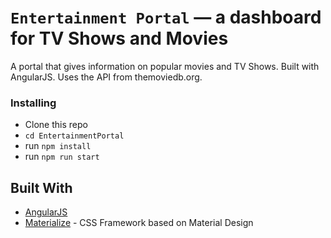 # `Entertainment Portal` — a dashboard for TV Shows and Movies



A portal that gives information on popular movies and TV Shows.  Built with
AngularJS.  Uses the API from themoviedb.org.


### Installing

+ Clone this repo
+ `cd EntertainmentPortal`
+ run `npm install`
+ run `npm run start`



## Built With

* [AngularJS](https://angularjs.org)
* [Materialize](http://materializecss.com/) -  CSS Framework based on Material Design
